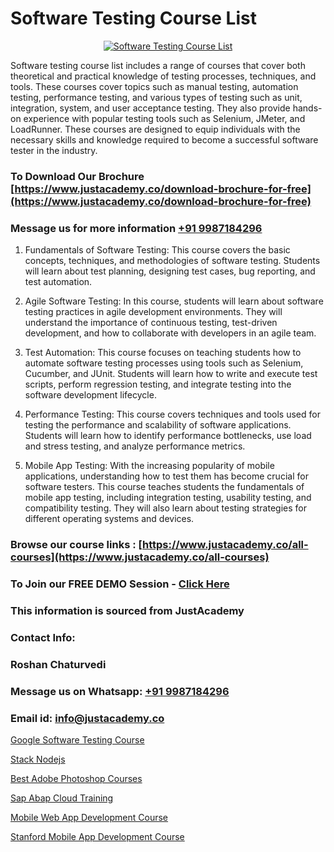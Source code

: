 # Software Testing Course List

<p align="center">
  <a href="https://justacademy.co/program-detail/software-testing">
    <img src="https://justacademy.co/storage2/program_images/1704700438.webp" alt="Software Testing Course List">
  </a>
</p>


Software testing course list includes a range of courses that cover both theoretical and practical knowledge of testing processes, techniques, and tools. These courses cover topics such as manual testing, automation testing, performance testing, and various types of testing such as unit, integration, system, and user acceptance testing. They also provide hands-on experience with popular testing tools such as Selenium, JMeter, and LoadRunner. These courses are designed to equip individuals with the necessary skills and knowledge required to become a successful software tester in the industry. 
### To Download Our Brochure [https://www.justacademy.co/download-brochure-for-free](https://www.justacademy.co/download-brochure-for-free)
### Message us for more information [+91 9987184296](https://api.whatsapp.com/send?phone=919987184296)
1) Fundamentals of Software Testing: This course covers the basic concepts, techniques, and methodologies of software testing. Students will learn about test planning, designing test cases, bug reporting, and test automation.

2) Agile Software Testing: In this course, students will learn about software testing practices in agile development environments. They will understand the importance of continuous testing, test-driven development, and how to collaborate with developers in an agile team.

3) Test Automation: This course focuses on teaching students how to automate software testing processes using tools such as Selenium, Cucumber, and JUnit. Students will learn how to write and execute test scripts, perform regression testing, and integrate testing into the software development lifecycle.

4) Performance Testing: This course covers techniques and tools used for testing the performance and scalability of software applications. Students will learn how to identify performance bottlenecks, use load and stress testing, and analyze performance metrics.

5) Mobile App Testing: With the increasing popularity of mobile applications, understanding how to test them has become crucial for software testers. This course teaches students the fundamentals of mobile app testing, including integration testing, usability testing, and compatibility testing. They will also learn about testing strategies for different operating systems and devices.

### Browse our course links : [https://www.justacademy.co/all-courses](https://www.justacademy.co/all-courses) 
### To Join our FREE DEMO Session - [Click Here](https://www.justacademy.co/register-for-course-demo)


### This information is sourced from JustAcademy
### Contact Info:
### Roshan Chaturvedi
### Message us on Whatsapp: [+91 9987184296](https://api.whatsapp.com/send?phone=919987184296)
### Email id: [info@justacademy.co](mailto:info@justacademy.co)
                
[Google Software Testing Course](https://www.linkedin.com/pulse/google-software-testing-course-justacademy-ahmedabad-hwbae?trackingId=TJbNS1Rh1Wifu3KHAi8dnA%3D%3D&lipi=urn%3Ali%3Apage%3Ad_flagship3_company_admin%3BsgxkE5t4R9iHWE9515x%2Fgw%3D%3D)

[Stack Nodejs](https://www.linkedin.com/pulse/stack-nodejs-justacademy-beangaluru-rwudc?trackingId=J7gXl0ZYlJzz7Lvo63eL5w%3D%3D&lipi=urn%3Ali%3Apage%3Ad_flagship3_company_admin%3BnaEHpVmnQ1Kh9Nsd8yGz%2BA%3D%3D)

[Best Adobe Photoshop Courses](https://medium.com/@mahi3106/best-adobe-photoshop-courses-6d4460794c99)

[Sap Abap Cloud Training](https://medium.com/@shivamja27/sap-abap-cloud-training-7bdb1816406c)

[Mobile Web App Development Course](https://justacademyin.github.io/Articles/Mobile-Web-App-Development-Course)

[Stanford Mobile App Development Course](https://justacademyin.github.io/Articles/Stanford-Mobile-App-Development-Course)

